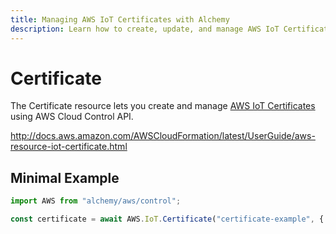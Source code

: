 ```yaml
---
title: Managing AWS IoT Certificates with Alchemy
description: Learn how to create, update, and manage AWS IoT Certificates using Alchemy Cloud Control.
---
```


# Certificate

The Certificate resource lets you create and manage [AWS IoT Certificates](https://docs.aws.amazon.com/iot/latest/userguide/) using AWS Cloud Control API.

http://docs.aws.amazon.com/AWSCloudFormation/latest/UserGuide/aws-resource-iot-certificate.html

## Minimal Example

```ts
import AWS from "alchemy/aws/control";

const certificate = await AWS.IoT.Certificate("certificate-example", { Status: "example-status" });
```

